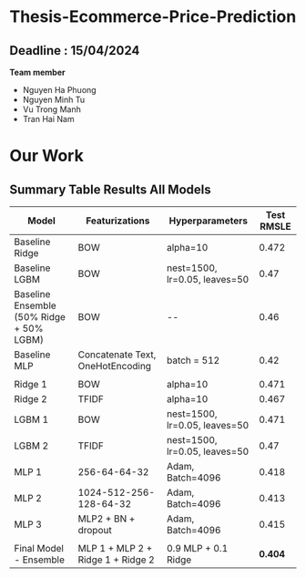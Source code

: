 # Thesis-Ecommerce-Price-Prediction
  
## Deadline : 15/04/2024

  **Team member**
   * Nguyen Ha Phuong
   * Nguyen Minh Tu
   * Vu Trong Manh
   * Tran Hai Nam

# Our Work

## Summary Table Results All Models 

| Model | Featurizations | Hyperparameters | Test RMSLE |
|---|---|---|---|
| Baseline Ridge | BOW | alpha=10 | 0.472 |
| Baseline LGBM | BOW | nest=1500, lr=0.05, leaves=50 | 0.47 |
| Baseline Ensemble (50% Ridge + 50% LGBM) | BOW | -- | 0.46 |
| Baseline MLP | Concatenate Text, OneHotEncoding | batch = 512 | 0.42 |
||
| Ridge 1 | BOW | alpha=10 | 0.471 |
| Ridge 2 | TFIDF | alpha=10 | 0.467 |
| LGBM 1 | BOW | nest=1500, lr=0.05, leaves=50 | 0.471 |
| LGBM 2 | TFIDF | nest=1500, lr=0.05, leaves=50 | 0.47 |
| MLP 1 | 256-64-64-32 | Adam, Batch=4096 | 0.418 |
| MLP 2 | 1024-512-256-128-64-32 | Adam, Batch=4096 | 0.413 |
| MLP 3 | MLP2 + BN + dropout | Adam, Batch=4096 | 0.415 |
||
| Final Model - Ensemble | MLP 1 + MLP 2 + Ridge 1 + Ridge 2 | 0.9 MLP + 0.1 Ridge | **0.404** |
